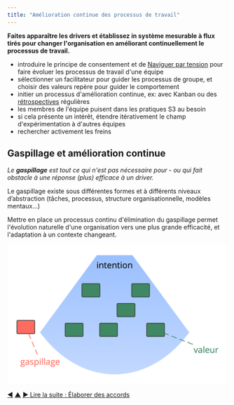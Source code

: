 ```yaml
---
title: "Amélioration continue des processus de travail"
---
```



<strong>Faites apparaître les drivers et établissez in système mesurable à flux tirés pour changer l'organisation en améliorant continuellement le processus de travail.</strong>

- introduire le principe de consentement et de [Naviguer par tension](navigate-via-tension.html) pour faire évoluer les processus de travail d'une équipe
- sélectionner un facilitateur pour guider les processus de groupe, et choisir des valeurs repère pour guider le comportement
- initier un processus d'amélioration continue, ex: avec Kanban ou des [rétrospectives](retrospective.html) régulières
- les membres de l'équipe puisent dans les pratiques S3 au besoin
- si cela présente un intérêt, étendre itérativement le champ d'expérimentation à d'autres équipes
- rechercher activement les freins

## Gaspillage et amélioration continue

_Le **gaspillage** est tout ce qui n'est pas nécessaire pour - ou qui fait obstacle à  une réponse (plus) efficace à un driver._

Le gaspillage existe sous différentes formes et à différents niveaux d’abstraction (tâches, processus, structure organisationnelle, modèles mentaux...)

Mettre en place un processus continu d'élimination du gaspillage permet l'évolution naturelle d'une organisation vers une plus grande efficacité, et l'adaptation à un contexte changeant.

![Drivers, valeur et gaspillage](img/workflow-and-value/drivers-value-waste.png)

<div class="bottom-nav">
<a href="open-space-for-change.html" title="Retour à : Changement par forum ouvert">◀</a> <a href="bringing-in-s3.html" title="Remonter: Intégrer la S3">▲</a> <a href="defining-agreements.html" title="Lire la suite : Élaborer des accords">▶ Lire la suite : Élaborer des accords</a>
</div>


<script type="text/javascript">
Mousetrap.bind('g n', function() {
    window.location.href = 'defining-agreements.html';
    return false;
});
</script>

